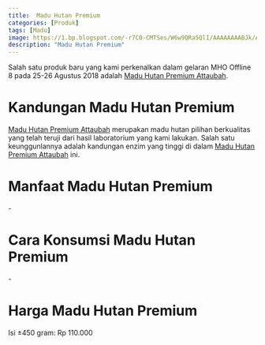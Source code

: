 ```yaml
---
title:  Madu Hutan Premium
categories: [Produk]
tags: [Madu]
image: https://1.bp.blogspot.com/-r7C0-CMTSes/W6w9QRa5QlI/AAAAAAAABJk/AIP76rNomkQeCIzPwnkGBBnBvUzK0_1iwCKgBGAs/s1600/produk-maduhutanpremium.png
description: "Madu Hutan Premium"
---
```


<div>Salah satu produk baru yang kami perkenalkan dalam gelaran MHO Offline 8 pada 25-26 Agustus 2018 adalah <a href="/posts/madu-hutan-premium" title="Madu Hutan Premium Attaubah">Madu Hutan Premium Attaubah</a>.

<h1>Kandungan Madu Hutan Premium</h1>

<div><a href="/posts/madu-hutan-premium" title="Madu Hutan Premium Attaubah">Madu Hutan Premium Attaubah</a> merupakan madu hutan pilihan berkualitas yang telah teruji dari hasil laboratorium yang kami lakukan. Salah satu keunggunlannya adalah kandungan enzim yang tinggi di dalam <a href="/posts/madu-hutan-premium" title="Madu Hutan Premium Attaubah">Madu Hutan Premium Attaubah</a> ini.</div>

<h1>Manfaat Madu Hutan Premium</h1>

<div>-</div>

<h1>Cara Konsumsi Madu Hutan Premium</h1>

<div>-</div>

<h1>Harga Madu Hutan Premium</h1>

<div>Isi ±450 gram: Rp 110.000</div>